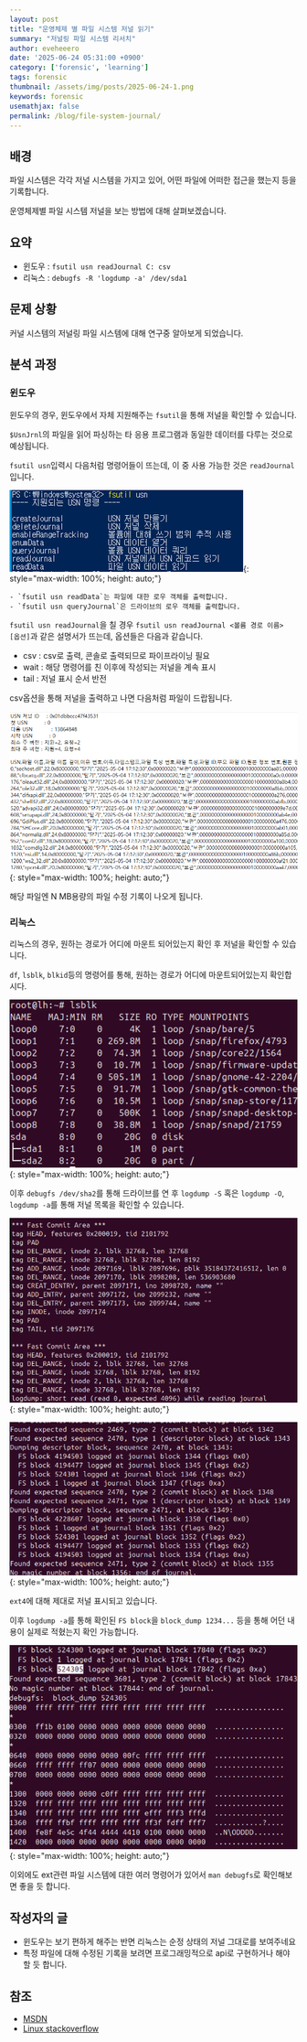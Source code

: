 ```yaml
---
layout: post
title: "운영체제 별 파일 시스템 저널 읽기"
summary: "저널링 파일 시스템 리서치"
author: eveheeero
date: '2025-06-24 05:31:00 +0900'
category: ['forensic', 'learning']
tags: forensic
thumbnail: /assets/img/posts/2025-06-24-1.png
keywords: forensic
usemathjax: false
permalink: /blog/file-system-journal/
---
```


## 배경

파일 시스템은 각각 저널 시스템을 가지고 있어, 어떤 파일에 어떠한 접근을 했는지 등을 기록합니다.

운영체제별 파일 시스템 저널을 보는 방법에 대해 살펴보겠습니다.

## 요약

- 윈도우 : `fsutil usn readJournal C: csv`
- 리눅스 : `debugfs -R 'logdump -a' /dev/sda1`

## 문제 상황

커널 시스템의 저널링 파일 시스템에 대해 연구중 알아보게 되었습니다.

## 분석 과정

### 윈도우

윈도우의 경우, 윈도우에서 자체 지원해주는 `fsutil`을 통해 저널을 확인할 수 있습니다.

`$UsnJrnl`의 파일을 읽어 파싱하는 타 응용 프로그램과 동일한 데이터를 다루는 것으로 예상됩니다.

`fsutil usn`입력시 다음처럼 명령어들이 뜨는데, 이 중 사용 가능한 것은 `readJournal`입니다.

![fsutil usn 실행 화면](/assets/img/posts/2025-06-24-0.png){: style="max-width: 100%; height: auto;"}

```text
- `fsutil usn readData`는 파일에 대한 로우 객체를 출력합니다.
- `fsutil usn queryJournal`은 드라이브의 로우 객체를 출력합니다.
```

`fsutil usn readJournal`을 칠 경우 `fsutil usn readJournal <볼륨 경로 이름> [옵션]`과 같은 설명서가 뜨는데, 옵션들은 다음과 같습니다.

- csv : csv로 출력, 콘솔로 출력되므로 파이프라이닝 필요
- wait : 해당 명령어를 친 이후에 작성되는 저널을 계속 표시
- tail : 저널 표시 순서 반전

csv옵션을 통해 저널을 출력하고 나면 다음처럼 파일이 드랍됩니다.

![fsutil journal 내용](/assets/img/posts/2025-06-24-1.png){: style="max-width: 100%; height: auto;"}

해당 파일엔 N MB용량의 파일 수정 기록이 나오게 됩니다.

### 리눅스

리눅스의 경우, 원하는 경로가 어디에 마운트 되어있는지 확인 후 저널을 확인할 수 있습니다.

`df`, `lsblk`, `blkid`등의 명령어를 통해, 원하는 경로가 어디에 마운트되어있는지 확인합시다.

![lsblk 내용](/assets/img/posts/2025-06-24-2.png){: style="max-width: 100%; height: auto;"}

이후 `debugfs /dev/sha2`를 통해 드라이브를 연 후 `logdump -S` 혹은 `logdump -O`, `logdump -a`를 통해 저널 목록을 확인할 수 있습니다.

![logdump -o 내용](/assets/img/posts/2025-06-24-3.png){: style="max-width: 100%; height: auto;"}

![logdump -a 내용](/assets/img/posts/2025-06-24-4.png){: style="max-width: 100%; height: auto;"}

`ext4`에 대해 제대로 저널 표시되고 있습니다.

이후 `logdump -a`를 통해 확인된 `FS block`을 `block_dump 1234...` 등을 통해 어던 내용이 실제로 적혔는지 확인 가능합니다.

![block_dump 내용](/assets/img/posts/2025-06-24-5.png){: style="max-width: 100%; height: auto;"}

이외에도 ext관련 파일 시스템에 대한 여러 명령어가 있어서 `man debugfs`로 확인해보면 좋을 듯 합니다.

## 작성자의 글

- 윈도우는 보기 편하게 해주는 반면 리눅스는 순정 상태의 저널 그대로를 보여주네요
- 특정 파일에 대해 수정된 기록을 보려면 프로그래밍적으로 api로 구현하거나 해야 할 듯 합니다.

## 참조

- [MSDN](https://learn.microsoft.com/ko-kr/windows-server/administration/windows-commands/fsutil-usn)
- [Linux stackoverflow](https://stackoverflow.com/questions/11114575/accessing-ext3-ext4-journals)
